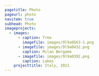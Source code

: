 ```yaml
---
pagetitle: Photo
pageurl: photo
navitem: true
subhead: Photo
imageprojects:
  - images:
      - caption: Tree
        imagefile: images/9l9a9563-1.png
      - imagefile: images/9l9a0432.png
        caption: Milan Bergamo
      - imagefile: images/9l9a0392.png
        caption: Lakes
    projecttitle: Italy, 2021
---
```

